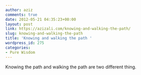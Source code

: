 ```yaml
---
author: aziz
comments: true
date: 2012-05-21 04:35:23+00:00
layout: post
link: https://azizali.com/knowing-and-walking-the-path/
slug: knowing-and-walking-the-path
title: 'Knowing and walking the path '
wordpress_id: 275
categories:
- Pure Wisdom
---
```


Knowing the path and walking the path are two different thing.

